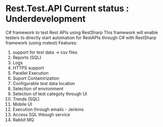 # Rest.Test.API Current status : Underdevelopment
C# framework to test Rest APIs using RestSharp
This framework will enable testers to directly start automation for RestAPIs through C# with RestSharp framework (using mstest)
Features:
1. support for test data -> csv files
2. Reports (SQL)
3. Logs
4. HTTPS support
5. Parallel Execution
6. Suport Containirization
7. Configurable test data location
8. Selection of environment
9. Selection of test categoty through UI
10. Trends (SQL)
11. Mobile UI
12. Execution through emails - Jenkins
13. Access SQL thtough service
14. Rabbit MQ
